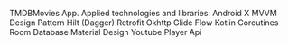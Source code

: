 TMDBMovies App.
Applied technologies and libraries:
Android X
MVVM Design Pattern
Hilt (Dagger)
Retrofit
Okhttp
Glide
Flow
Kotlin Coroutines
Room Database
Material Design
Youtube Player Api
